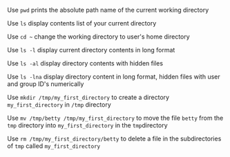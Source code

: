 Use `pwd` prints the absolute path name of the current working directory

Use `ls` display contents list of your current directory

Use `cd ~` change the working directory to user's home directory 

Use `ls -l` display current directory contents in long format

Use `ls -al` display directory contents with hidden files

Use `ls -lna` display directory content in long format, hidden files with user and group ID's numerically

Use `mkdir /tmp/my_first_directory` to create a directory `my_first_directory` in `/tmp` directory

Use `mv /tmp/betty /tmp/my_first_directory` to move the file `betty` from the `tmp` directory into `my_first_directory` in the `tmp`directory

Use `rm /tmp/my_first_directory/betty` to delete a file in the subdirectories of `tmp` called `my_first_directory`
